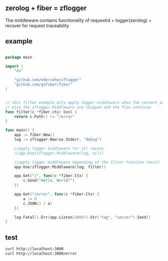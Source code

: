 ## zerolog + fiber = zflogger

The middleware contains functionality of requestid + logger(zerolog) + recover for request traceability

## example

```go

package main

import (
	"os"

	"github.com/edersohe/zflogger"
	"github.com/gofiber/fiber"
)


// this filter example only apply logger middleware when the context path is "/error",
// else the zflogger.Middleware are skipped and the flow continue
func filter(c *fiber.ctx) bool {
    return c.Path() != "/error"
}

func main() {
    app := fiber.New()
    log := zflogger.New(os.Stderr, "debug")

    //apply logger middleware for all routes
    //app.Use(zflogger.Middleware(log, nil))

    //apply logger middleware depending of the filter function result
    app.Use(zflogger.Middleware(log, filter))

	app.Get("/", func(c *fiber.Ctx) {
		c.Send("Hello, World!")
	})

	app.Get("/error", func(c *fiber.Ctx) {
		a := 0
		c.JSON(1 / a)
	})

	log.Fatal().Err(app.Listen(3000)).Str("tag", "server").Send()
}
```

## test

```sh
curl http://localhost:3000
curl http://localhost:3000/error
```